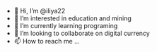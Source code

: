 - 👋 Hi, I’m @iliya22
- 👀 I’m interested in education and mining
- 🌱 I’m currently learning programing 
- 💞️ I’m looking to collaborate on digital currency
- 📫 How to reach me ...

<!---
iliya22/iliya22 is a ✨ special ✨ repository because its `README.md` (this file) appears on your GitHub profile.
You can click the Preview link to take a look at your changes.
--->
